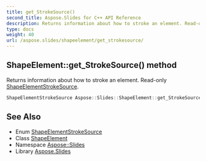 ```yaml
---
title: get_StrokeSource()
second_title: Aspose.Slides for C++ API Reference
description: Returns information about how to stroke an element. Read-only ShapeElementStrokeSource.
type: docs
weight: 40
url: /aspose.slides/shapeelement/get_strokesource/
---
```

## ShapeElement::get_StrokeSource() method


Returns information about how to stroke an element. Read-only [ShapeElementStrokeSource](../../shapeelementstrokesource/).

```cpp
ShapeElementStrokeSource Aspose::Slides::ShapeElement::get_StrokeSource()
```

## See Also

* Enum [ShapeElementStrokeSource](../../shapeelementstrokesource/)
* Class [ShapeElement](../)
* Namespace [Aspose::Slides](../../)
* Library [Aspose.Slides](../../../)